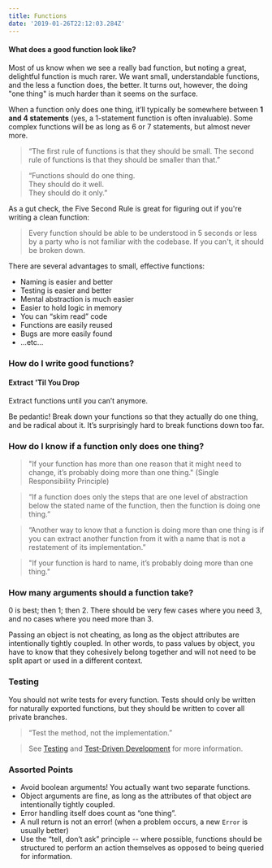 ```yaml
---
title: Functions
date: '2019-01-26T22:12:03.284Z'
---
```


#### What does a good function look like?

Most of us know when we see a really bad function, but noting a great, delightful function is much rarer. We want small, understandable functions, and the less a function does, the better. It turns out, however, the doing "one thing" is much harder than it seems on the surface.

When a function only does one thing, it’ll typically be somewhere between **1 and 4 statements** (yes, a 1-statement function is often invaluable). Some complex functions will be as long as 6 or 7 statements, but almost never more.

> “The first rule of functions is that they should be small. The second rule of functions is that they should be smaller than that.”

> “Functions should do one thing.  
They should do it well.   
They should do it only.”

As a gut check, the Five Second Rule is great for figuring out if you're writing a clean function:

> Every function should be able to be understood in 5 seconds or less by a party who is not familiar with the codebase.
If you can't, it should be broken down.

There are several advantages to small, effective functions:

- Naming is easier and better
- Testing is easier and better
- Mental abstraction is much easier
- Easier to hold logic in memory
- You can “skim read” code
- Functions are easily reused
- Bugs are more easily found
- ...etc...

### How do I write good functions?

#### Extract 'Til You Drop
Extract functions until you can’t anymore.

Be pedantic! Break down your functions so that they actually do one thing, and be radical about it. It’s surprisingly hard to break functions down too far.

### How do I know if a function only does one thing?

> "If your function has more than one reason that it might need to change, it’s probably doing more than one thing."
(Single Responsibility Principle)

> “If a function does only the steps that are one level of abstraction below the stated name of the function, then the function is doing one thing.”

> “Another way to know that a function is doing more than one thing is if you can extract another function from it with a name that is not a restatement of its implementation.”

> "If your function is hard to name, it’s probably doing more than one thing." 

### How many arguments should a function take?

0 is best; then 1; then 2.
There should be very few cases where you need 3, and no cases where you need more than 3.

Passing an object is not cheating, as long as the object attributes are intentionally tightly coupled. In other words, to pass values by object, you have to know that they cohesively belong together and will not need to be split apart or used in a different context.

### Testing

You should not write tests for every function. Tests should only be written for naturally exported functions, but they should be written to cover all private branches.  

> “Test the method, not the implementation.”  

> See [Testing](/testing) and [Test-Driven Development](/test-driven-development) for more information.

### Assorted Points
- Avoid boolean arguments! You actually want two separate functions.
- Object arguments are fine, as long as the attributes of that object are intentionally tightly coupled.
- Error handling itself does count as “one thing”.
- A null return is not an error! (when a problem occurs, a new `Error` is usually better)
- Use the “tell, don’t ask” principle -- where possible, functions should be structured to perform an action themselves as opposed to being queried for information.